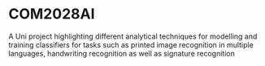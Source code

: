 # COM2028AI
A Uni project highlighting different analytical techniques for modelling and training classifiers for tasks such as printed image recognition in multiple languages, handwriting recognition as well as signature recognition
